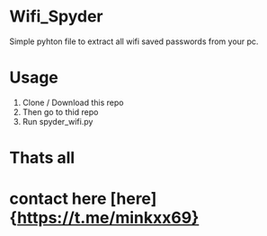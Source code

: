 # Wifi_Spyder

Simple pyhton file to extract all wifi saved passwords from your pc.

# Usage

1. Clone / Download this repo
2. Then go to thid repo
3. Run spyder_wifi.py

# Thats all
# contact here [here]{https://t.me/minkxx69}
